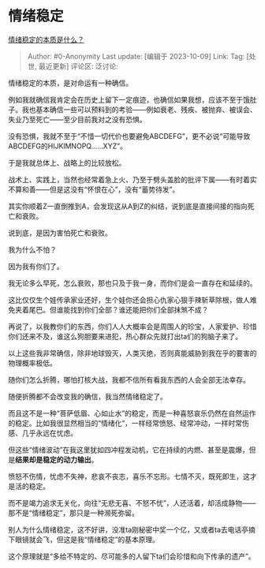 # 情绪稳定
[情绪稳定的本质是什么？](https://www.zhihu.com/question/607297046/answer/3242014062)

> Author: #0-Anonymity
> Last update: [编辑于 2023-10-09]
> Link:
> Tag: [处世, 最近更新]
> 评论区:
> 泛讨论:

情绪稳定的本质，是对命运有一种确信。

例如我就确信我肯定会在历史上留下一定痕迹，也确信如果我想，应该不至于饿肚子。我也基本确信一些可以预料到的考验——例如衰老、残疾、被抛弃、被误会、失业乃至死亡——至少目前我对之没有恐惧。

没有恐惧，我就不至于“不惜一切代价也要避免ABCDEFG”，更不必说“可能导致ABCDEFG的HIJKlMNOPQ……XYZ”。

于是我就总体上、战略上的比较放松。

战术上、实践上，当然也经常着急上火、乃至于劈头盖脸的批评下属——有时着实不算和善——但是这没有“怀恨在心”，没有“蓄势待发”。

其实你顺着Z一直倒推到A，会发现这从A到Z的纠结，说到底是直接间接的指向死亡和衰败。

说到底，是因为害怕死亡和衰败。

我为什么不怕？

因为我有你们了。

我无论多么早死，怎么衰败，那也只及于我一身，而你们是会一直存在和延续的。

这比仅仅生个娃传承家业还好，生个娃你还会担心仇家心狠手辣斩草除根，做人难免夹着尾巴。但谁能找到你们全部？谁还能把你们全部抹煞不成？

再说了，以我教你们的东西，你们人人大概率会是周围人的珍宝，人家爱护、珍惜你们还来不及，谁这么狗胆要来进犯，热心群众先就打出ta们的狗脑子来了。

以上这些我非常确信，除非地球毁灭，人类灭绝，否则真能威胁到我在乎的要害的物理概率极低。

随你们怎么折腾，哪怕打核大战，我都不信所有看我东西的人会全部无法幸存。

随便折腾都不会改变我的确信，我当然情绪稳定了。

而且这不是一种“菩萨低眉、心如止水”的稳定，而是一种喜怒哀乐仍然在自然运作的稳定。比如我很显然相当的“情绪化”，一样经常愤怒、经常冲动，一样时常伤感、几乎永远在忧虑。

但这些“情绪波动”在我这里犹如四冲程发动机，它在持续的内燃、甚至是震爆，但是**结果却是稳定的动力输出**。

愤怒不伤情，忧虑不失神，悲哀不丧志，喜乐不忘形。七情不灭，既死即生，这才是活的稳定。

而不是竭力追求无关化，向往“无悲无喜、不怒不忧”，人还活着，却活成静物——那不是“情绪稳定”，那只是一种濒死弥留。

别人为什么情绪稳定，这不好讲，没准ta刚秘密中奖一个亿，又或者ta去电话亭摘下眼镜就会飞，但这是我“情绪稳定”的基本原理。

这个原理就是“多给不特定的、尽可能多的人留下ta们会珍惜和向下传承的遗产”。